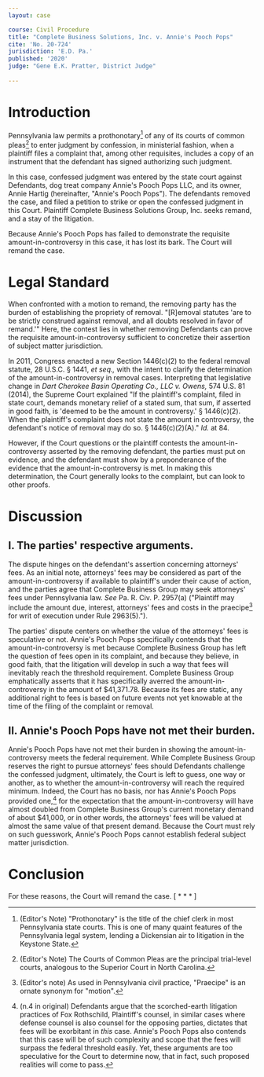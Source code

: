 ```yaml
---
layout: case

course: Civil Procedure
title: "Complete Business Solutions, Inc. v. Annie's Pooch Pops"
cite: 'No. 20-724'
jurisdiction: 'E.D. Pa.'
published: '2020'
judge: "Gene E.K. Pratter, District Judge"
        
---
```


# Introduction

Pennsylvania law permits a prothonotary[^1] of any of its courts of common pleas[^2] to enter judgment by confession, in ministerial fashion, when a plaintiff files a complaint that, among other requisites, includes a copy of an instrument that the defendant has signed authorizing such judgment.

[^1]: (Editor's Note) "Prothonotary" is the title of the chief clerk in most Pennsylvania state courts. This is one of many quaint features of the Pennsylvania legal system, lending a Dickensian air to litigation in the Keystone State.

[^2]: (Editor's Note) The Courts of Common Pleas are the principal trial-level courts, analogous to the Superior Court in North Carolina.

In this case, confessed judgment was entered by the state court against Defendants, dog treat company Annie's Pooch Pops LLC, and its owner, Annie Hartig (hereinafter, "Annie's Pooch Pops"). The defendants removed the case, and filed a petition to strike or open the confessed judgment in this Court. Plaintiff Complete Business Solutions Group, Inc. seeks remand, and a stay of the litigation.

Because Annie's Pooch Pops has failed to demonstrate the requisite amount-in-controversy in this case, it has lost its bark. The Court will remand the case.


# Legal Standard

When confronted with a motion to remand, the removing party has the burden of establishing the propriety of removal. "[R]emoval statutes 'are to be strictly construed against removal, and all doubts resolved in favor of remand.'" Here, the contest lies in whether removing Defendants can prove the requisite amount-in-controversy sufficient to concretize their assertion of subject matter jurisdiction.

In 2011, Congress enacted a new Section 1446(c)(2) to the federal removal statute, 28 U.S.C. § 1441, _et seq.,_ with the intent to clarify the determination of the amount-in-controversy in removal cases. Interpreting that legislative change in _Dart Cherokee Basin Operating Co., LLC v. Owens,_ 574 U.S. 81 (2014), the Supreme Court explained "If the plaintiff's complaint, filed in state court, demands monetary relief of a stated sum, that sum, if asserted in good faith, is 'deemed to be the amount in controversy.' § 1446(c)(2). When the plaintiff's complaint does not state the amount in controversy, the defendant's notice of removal may do so. § 1446(c)(2)(A)." _Id._ at 84.

However, if the Court questions or the plaintiff contests the amount-in-controversy asserted by the removing defendant, the parties must put on evidence, and the defendant must show by a preponderance of the evidence that the amount-in-controversy is met. In making this determination, the Court generally looks to the complaint, but can look to other proofs. 

# Discussion

## I. The parties' respective arguments.

The dispute hinges on the defendant's assertion concerning attorneys' fees. As an initial note, attorneys' fees may be considered as part of the amount-in-controversy if available to plaintiff's under their cause of action, and the parties agree that Complete Business Group may seek attorneys' fees under Pennsylvania law. _See_ Pa. R. Civ. P. 2957(a) ("Plaintiff may include the amount due, interest, attorneys' fees and costs in the praecipe[^3] for writ of execution under Rule 2963(5).").

[^3]: (Editor's note) As used in Pennsylvania civil practice, "Praecipe" is an ornate synonym for "motion".

The parties' dispute centers on whether the value of the attorneys' fees is speculative or not. Annie's Pooch Pops specifically contends that the amount-in-controversy is met because Complete Business Group has left the question of fees open in its complaint, and because they believe, in good faith, that the litigation will develop in such a way that fees will inevitably reach the threshold requirement. Complete Business Group emphatically asserts that it has specifically averred the amount-in-controversy in the amount of $41,371.78. Because its fees are static, any additional right to fees is based on future events not yet knowable at the time of the filing of the complaint or removal.


## II. Annie's Pooch Pops have not met their burden.

Annie's Pooch Pops have not met their burden in showing the amount-in-controversy meets the federal requirement. While Complete Business Group reserves the right to pursue attorneys' fees should Defendants challenge the confessed judgment, ultimately, the Court is left to guess, one way or another, as to whether the amount-in-controversy will reach the required minimum. Indeed, the Court has no basis, nor has Annie's Pooch Pops provided one,[^4] for the expectation that the amount-in-controversy will have almost doubled from Complete Business Group's current monetary demand of about $41,000, or in other words, the attorneys' fees will be valued at almost the same value of that present demand. Because the Court must rely on such guesswork, Annie's Pooch Pops cannot establish federal subject matter jurisdiction.

[^4]: (n.4 in original) Defendants argue that the scorched-earth litigation practices of Fox Rothschild, Plaintiff's counsel, in similar cases where defense counsel is also counsel for the opposing parties, dictates that fees will be exorbitant in _this_ case. Annie's Pooch Pops also contends that this case will be of such complexity and scope that the fees will surpass the federal threshold easily. Yet, these arguments are too speculative for the Court to determine now, that in fact, such proposed realities will come to pass.

# Conclusion

For these reasons, the Court will remand the case. [ * * * ]

